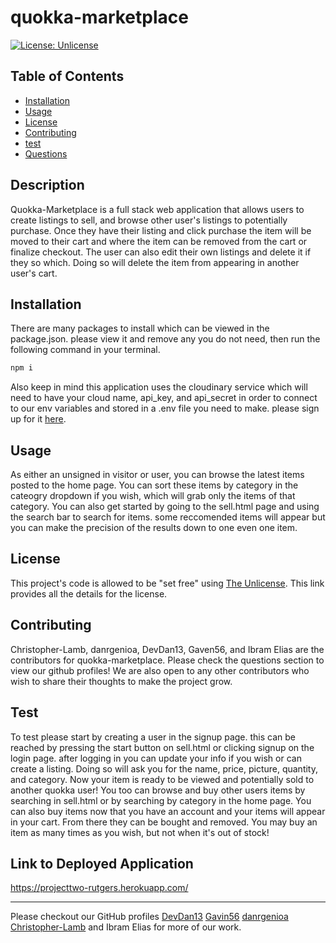 # quokka-marketplace

[![License: Unlicense](https://img.shields.io/badge/license-Unlicense-blue.svg)](http://unlicense.org/)

## Table of Contents

* [Installation](#installation)
* [Usage](#usage)
* [License](#license)
* [Contributing](#contributing)
* [test](#test)
* [Questions](#Questions)

## Description

Quokka-Marketplace is a full stack web application that allows users to create listings to sell, and browse other user's listings to potentially purchase.  Once they have their listing and click purchase the item will be moved to their cart and where the item can be removed from the cart or finalize checkout.  The user can also edit their own listings and delete it if they so which.  Doing so will delete the item from appearing in another user's cart.

## Installation
There are many packages to install which can be viewed in the package.json.  please view it and remove any you do not need, then run the following command in your terminal.
```bash
npm i
```
Also keep in mind this application uses the cloudinary service which will need to have your cloud name, api_key, and api_secret in order to connect to our env variables and stored in a .env file you need to make.  please sign up for it [here](https://cloudinary.com/home-2).
## Usage 

As either an unsigned in visitor or user, you can browse the latest items posted to the home page. You can sort these items by category in the cateogry dropdown if you wish, which will grab only the items of that category.  You can also get started by going to the sell.html page and using the search bar to search for items.  some reccomended items will appear but you can make the precision of the results down to one even one item.  

## License

This project's code is allowed to be "set free" using [The Unlicense](https://unlicense.org/).  This link provides all the details for the license.

## Contributing

Christopher-Lamb, danrgenioa, DevDan13, Gaven56, and Ibram Elias are the contributors for quokka-marketplace.  Please check the questions section to view our github profiles!  We are also open to any other contributors who wish to share their thoughts to make the project grow.

## Test

To test please start by creating a user in the signup page. this can be reached by pressing the start button on sell.html or clicking signup on the login page. after logging in you can update your info if you wish or can create a listing.  Doing so will ask you for the name, price, picture, quantity, and category.  Now your item is ready to be viewed and potentially sold to another quokka user!  You too can browse and buy other users items by searching in sell.html or by searching by category in the home page.  You can also buy items now that you have an account and your items will appear in your cart.  From there they can be bought and removed.  You may buy an item as many times as you wish, but not when it's out of stock!

## Link to Deployed Application
https://projecttwo-rutgers.herokuapp.com/
<hr>

Please checkout our GitHub profiles [DevDan13](https://github.com/DevDan13) [Gavin56](https://github.com/Gavin56) [danrgenioa](https://github.com/dargenioa) [Christopher-Lamb](https://github.com/Christopher-Lamb) and Ibram Elias for more of our work.

